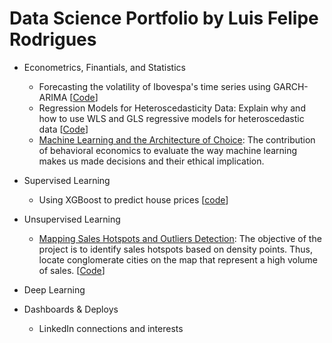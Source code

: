 # Data Science Portfolio by Luis Felipe Rodrigues

<!--ts-->
   * Econometrics, Finantials, and Statistics
     * Forecasting the volatility of Ibovespa's time series using GARCH-ARIMA
     [[Code](https://github.com/luisfelipe-rodri/Data-Science-Portfolio-by-Luis-Felipe-Rodrigues/blob/main/Econometrics%2C%20Finantials%20%26%20Statistics/Finaltial%20Markets/Forecasting%20the%20volatility%20of%20Ibovespa's%20time%20series%20using%20GARCH-ARIMA.ipynb)]
     * Regression Models for Heteroscedasticity Data: Explain why and how to use WLS and GLS regressive models for heteroscedastic data [[Code](https://github.com/luisfelipe-rodri/Data-Science-Portfolio-by-Luis-Felipe-Rodrigues/blob/main/Econometrics%2C%20Finantials%20%26%20Statistics/Econometrics/Regression%20Methods%20for%20Heteroscedasticity%20Data.ipynb)]
     * [Machine Learning and the Architecture of Choice](https://towardsdatascience.com/machine-learning-and-the-architecture-of-choice-2cc69072a45b): The contribution of behavioral economics to evaluate the way machine learning makes us made decisions and their ethical implication.

   * Supervised Learning
     * Using XGBoost to predict house prices [[code](https://github.com/luisfelipe-rodri/Data-Science-Portfolio-by-Luis-Felipe-Rodrigues/blob/main/Supervised%20Learning/Using%20XGBoost%20to%20predict%20house%20prices.ipynb)]

   * Unsupervised Learning
      * [Mapping Sales Hotspots and Outliers Detection](https://l-f-rodrigues.medium.com/mapping-sales-hotspots-and-outliers-detection-ad34d6e47a68): The objective of the project is to identify sales hotspots based on density points. Thus, locate conglomerate cities on the map that represent a high volume of sales.
[[Code](https://github.com/luisfelipe-rodri/Data-Science-Portifolio-by-Luis-Felipe-Rodrigues/blob/main/Unsupervised%20Learning/E-commerce%20Brazil/E-commerce%20Sales%20Hotspots%20and%20Outliers%20Detection.ipynb)]

   * Deep Learning

   * Dashboards & Deploys
     *  LinkedIn connections and interests
<!--te-->
